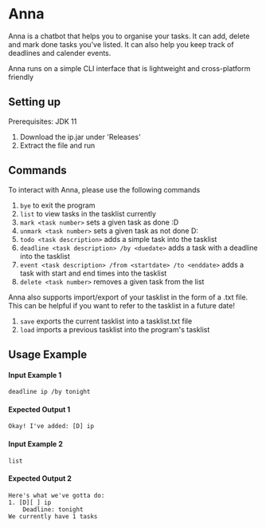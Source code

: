 # Anna

Anna is a chatbot that helps you to organise your tasks. It can add, delete and mark done tasks you've listed. It can also help you keep track of deadlines and calender events.

Anna runs on a simple CLI interface that is lightweight and cross-platform friendly

## Setting up

Prerequisites: JDK 11
1. Download the ip.jar under 'Releases'
2. Extract the file and run

## Commands
To interact with Anna, please use the following commands

1. `bye` to exit the program
2. `list` to view tasks in the tasklist currently
3. `mark <task number>` sets a given task as done :D
4. `unmark <task number>` sets a given task as not done D:
5. `todo <task description>` adds a simple task into the tasklist
6. `deadline <task description> /by <duedate>` adds a task with a deadline into the tasklist
7. `event <task description> /from <startdate> /to <enddate>` adds a task with start and end times into the tasklist
8. `delete <task number>` removes a given task from the list

Anna also supports import/export of your tasklist in the form of a .txt file. This can be helpful if you want to refer to the tasklist in a future date!

1. `save` exports the current tasklist into a tasklist.txt file
2. `load` imports a previous tasklist into the program's tasklist

## Usage Example

#### Input Example 1
`deadline ip /by tonight`

#### Expected Output 1
`Okay! I've added: [D] ip`

#### Input Example 2
`list`

#### Expected Output 2
```
Here's what we've gotta do:
1. [D][ ] ip 
    Deadline: tonight
We currently have 1 tasks
```